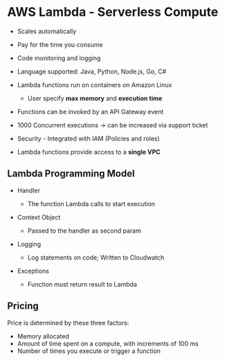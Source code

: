 # AWS Lambda - Serverless Compute

* Scales automatically
* Pay for the time you consume
* Code monitoring and logging
* Language supported: Java, Python, Node.js, Go, C#

* Lambda functions run on containers on Amazon Linux
    - User specify **max memory** and **execution time**

* Functions can be invoked by an API Gateway event
* 1000 Concurrent executions -> can be increased via support ticket
* Security - Integrated with IAM (Policies and roles)
* Lambda functions provide access to a **single VPC**

## Lambda Programming Model

* Handler
    - The function Lambda calls to start execution

* Context Object
    - Passed to the handler as second param

* Logging
    - Log statements on code; Written to Cloudwatch

* Exceptions
    - Function must return result to Lambda

## Pricing

Price is determined by these three factors:

* Memory allocated
* Amount of time spent on a compute, with increments of 100 ms
* Number of times you execute or trigger a function
